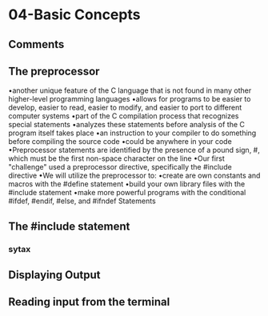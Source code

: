 # 04-Basic Concepts
## Comments
## The preprocessor
•another unique feature of the C language that is not found in many other higher-level programming languages
•allows for programs to be easier to develop, easier to read, easier to modify, and easier to port to different computer systems
•part of the C compilation process that recognizes special statements
•analyzes these statements before analysis of the C program itself takes place
•an instruction to your compiler to do something before compiling the source code
•could be anywhere in your code
•Preprocessor statements are identified by the presence of a pound sign, #, which must be the first non-space character on the line
•Our first "challenge" used a preprocessor directive, specifically the #include directive
•We will utilize the preprocessor to:
•create are own constants and macros with the #define statement
•build your own library files with the #include statement
•make more powerful programs with the conditional #ifdef, #endif, #else, and #ifndef Statements
## The #include statement
### sytax
## Displaying Output
## Reading input from the terminal
